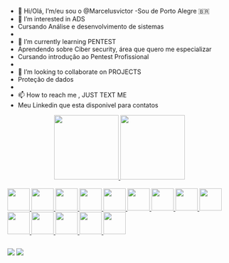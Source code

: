 



- 👋 Hi/Olá, I’m/eu sou o  @Marcelusvictor
-Sou de Porto Alegre
🇧🇷
- 👀 I’m interested in ADS
- Cursando Análise e desenvolvimento de sistemas
- 
- 🌱 I’m currently learning PENTEST
- Aprendendo sobre Ciber security, área que quero me especializar
- Cursando introdução ao Pentest Profissional
- 
- 💞️ I’m looking to collaborate on PROJECTS
- Proteção de dados
- 
- 📫 How to reach me , JUST TEXT ME
- Meu Linkedin que esta disponivel para contatos 

<div align="center">
  <a href="https://github.com/Marcelusvictor">
  <img height="145em" src="https://github-readme-stats.vercel.app/api?username=Marcelusvictor&show_icons=true&theme=dark&include_all_commits=true&count_private=true"/>
  <img height="145em" src="https://github-readme-stats.vercel.app/api/top-langs/?username=Marcelusvictor&layout=compact&langs_count=7&theme=dark"/>
</div>
  
  <div style="display: inline_block"><br>
      <img height="50em" src="https://cdn.jsdelivr.net/gh/devicons/devicon/icons/ssh/ssh-original-wordmark.svg" />
      <img height="50em" src="https://cdn.jsdelivr.net/gh/devicons/devicon/icons/redhat/redhat-original-wordmark.svg" />
      <img height="50em" src="https://cdn.jsdelivr.net/gh/devicons/devicon/icons/linux/linux-original.svg" />
      <img height="50em" src="https://cdn.jsdelivr.net/gh/devicons/devicon/icons/apache/apache-original-wordmark.svg" />
      <img height="50em" src="https://cdn.jsdelivr.net/gh/devicons/devicon/icons/android/android-original.svg" />
      <img height="50em" src="https://cdn.jsdelivr.net/gh/devicons/devicon/icons/bash/bash-original.svg" />
      <img height="50em" src="https://cdn.jsdelivr.net/gh/devicons/devicon/icons/c/c-original.svg" />
      <img height="50em" src="https://cdn.jsdelivr.net/gh/devicons/devicon/icons/chrome/chrome-original.svg" />
      <img height="50em" src="https://cdn.jsdelivr.net/gh/devicons/devicon/icons/debian/debian-original-wordmark.svg" />
      <img height="50em" src="https://cdn.jsdelivr.net/gh/devicons/devicon/icons/firefox/firefox-original.svg" />
      <img height="50em" src="https://cdn.jsdelivr.net/gh/devicons/devicon/icons/google/google-original.svg" />
      <img height="50em" src="https://cdn.jsdelivr.net/gh/devicons/devicon/icons/perl/perl-original.svg" />
      <img height="50em" src="https://cdn.jsdelivr.net/gh/devicons/devicon/icons/raspberrypi/raspberrypi-original-wordmark.svg" />
      <img height="50em" src="https://cdn.jsdelivr.net/gh/devicons/devicon/icons/windows8/windows8-original.svg" />
</div>
  
  ##
  
  <div> 
     <a href="https://www.linkedin.com/in/marcelus-victor-517a681b5" target="_blank"><img src="https://img.shields.io/badge/-LinkedIn-%230077B5?style=for-the-badge&logo=linkedin&logoColor=white" target="_blank"></a> 
     <a href="https://discord.gg/MRC6#3343" target="_blank"><img src="https://img.shields.io/badge/Discord-7289DA?style=for-the-badge&logo=discord&logoColor=white" target="_blank"></a> 

 </div>




    

    

    

    





